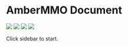 # AmberMMO Document

[![](https://img.shields.io/appveyor/ci/IzzelAliz/AmberMMO)](https://ci.appveyor.com/project/IzzelAliz/ambermmo)
 ![](https://img.shields.io/github/license/IzzelAliz/AmberMMO)
 ![](https://img.shields.io/github/last-commit/IzzelAliz/AmberMMO.svg?color=purple)
 ![](https://img.shields.io/github/v/release/IzzelAliz/AmberMMO.svg?color=blue&include_prereleases)

Click sidebar to start.